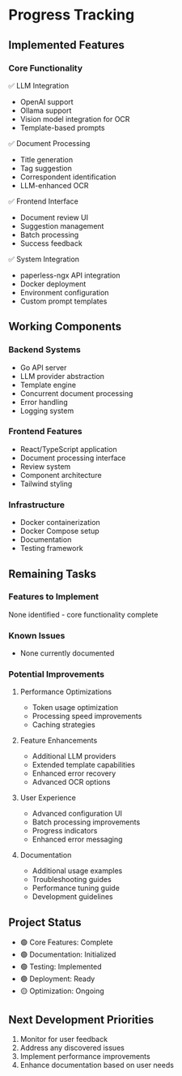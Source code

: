 # Progress Tracking

## Implemented Features

### Core Functionality
✅ LLM Integration
- OpenAI support
- Ollama support
- Vision model integration for OCR
- Template-based prompts

✅ Document Processing
- Title generation
- Tag suggestion
- Correspondent identification
- LLM-enhanced OCR

✅ Frontend Interface
- Document review UI
- Suggestion management
- Batch processing
- Success feedback

✅ System Integration
- paperless-ngx API integration
- Docker deployment
- Environment configuration
- Custom prompt templates

## Working Components

### Backend Systems
- Go API server
- LLM provider abstraction
- Template engine
- Concurrent document processing
- Error handling
- Logging system

### Frontend Features
- React/TypeScript application
- Document processing interface
- Review system
- Component architecture
- Tailwind styling

### Infrastructure
- Docker containerization
- Docker Compose setup
- Documentation
- Testing framework

## Remaining Tasks

### Features to Implement
None identified - core functionality complete

### Known Issues
- None currently documented

### Potential Improvements
1. Performance Optimizations
   - Token usage optimization
   - Processing speed improvements
   - Caching strategies

2. Feature Enhancements
   - Additional LLM providers
   - Extended template capabilities
   - Enhanced error recovery
   - Advanced OCR options

3. User Experience
   - Advanced configuration UI
   - Batch processing improvements
   - Progress indicators
   - Enhanced error messaging

4. Documentation
   - Additional usage examples
   - Troubleshooting guides
   - Performance tuning guide
   - Development guidelines

## Project Status
- 🟢 Core Features: Complete
- 🟢 Documentation: Initialized
- 🟢 Testing: Implemented
- 🟢 Deployment: Ready
- 🟡 Optimization: Ongoing

## Next Development Priorities
1. Monitor for user feedback
2. Address any discovered issues
3. Implement performance improvements
4. Enhance documentation based on user needs

